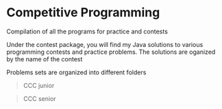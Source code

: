 # Competitive Programming

Compilation of all the programs for practice and contests

Under the contest package, you will find my Java solutions to various programming contests and practice problems. The solutions are oganized by the name of the contest

Problems sets are organized into different folders

  > CCC junior
  
  > CCC senior
  
